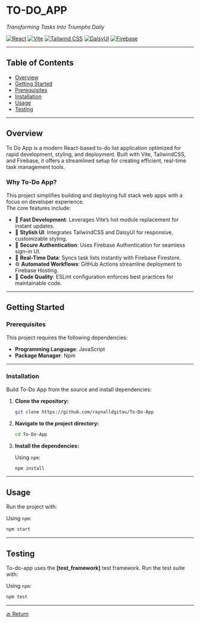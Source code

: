# TO-DO_APP  
*Transforming Tasks Into Triumphs Daily*

[![React](https://img.shields.io/badge/React-blue.svg)](https://reactjs.org/)
[![Vite](https://img.shields.io/badge/Vite-ff69b4.svg)](https://vitejs.dev/)
[![Tailwind CSS](https://img.shields.io/badge/TailwindCSS-38B2AC.svg)](https://tailwindcss.com/)
[![DaisyUI](https://img.shields.io/badge/DaisyUI-FF69B4.svg)](https://daisyui.com/)
[![Firebase](https://img.shields.io/badge/Firebase-FFCA28.svg)](https://firebase.google.com/)

---

## Table of Contents

- [Overview](#overview)
- [Getting Started](#getting-started)
- [Prerequisites](#prerequisites)
- [Installation](#installation)
- [Usage](#usage)
- [Testing](#testing)

---

## Overview

To Do App is a modern React-based to-do list application optimized for rapid development, styling, and deployment. Built with Vite, TailwindCSS, and Firebase, it offers a streamlined setup for creating efficient, real-time task management tools.

### Why To-Do App?

This project simplifies building and deploying full stack web apps with a focus on developer experience.  
The core features include:

- 🚀 **Fast Development**: Leverages Vite’s hot module replacement for instant updates.
- 🎨 **Stylish UI**: Integrates TailwindCSS and DaisyUI for responsive, customizable styling.
- 🔐 **Secure Authentication**: Uses Firebase Authentication for seamless sign-in UI.
- 🔄 **Real-Time Data**: Syncs task lists instantly with Firebase Firestore.
- ⚙️ **Automated Workflows**: GitHub Actions streamline deployment to Firebase Hosting.
- 🧹 **Code Quality**: ESLint configuration enforces best practices for maintainable code.

---

## Getting Started

### Prerequisites

This project requires the following dependencies:

- **Programming Language**: JavaScript  
- **Package Manager**: Npm

---

### Installation

Build To-Do App from the source and install dependencies:

1. **Clone the repository:**

   ```bash
   git clone https://github.com/raynalldgitau/To-Do-App
   ```

2. **Navigate to the project directory:**

   ```bash
   cd To-Do-App
   ```

3. **Install the dependencies:**

   Using `npm`:

   ```bash
   npm install
   ```

---

## Usage

Run the project with:

Using `npm`:

```bash
npm start
```

---

## Testing

To-do-app uses the **[test_framework]** test framework. Run the test suite with:

Using `npm`:

```bash
npm test
```

---

[🔙 Return](#to-do_app)







